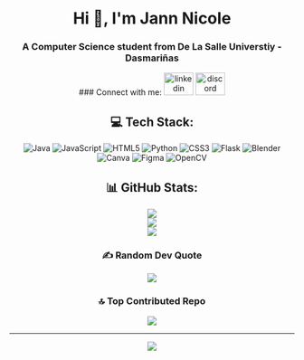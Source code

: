 
<h1 align="center">Hi 👋, I'm Jann Nicole</h1>
<h3 align="center">A Computer Science student from De La Salle Universtiy - Dasmariñas</h3>



<div align="center">
  ### Connect with me:
  <img src="https://raw.githubusercontent.com/maurodesouza/profile-readme-generator/master/src/assets/icons/social/linkedin/default.svg" width="52" height="40" alt="linkedin logo"  />
  <img src="https://raw.githubusercontent.com/maurodesouza/profile-readme-generator/master/src/assets/icons/social/discord/default.svg" width="52" height="40" alt="discord logo"  />

###

## 💻 Tech Stack:
![Java](https://img.shields.io/badge/java-%23ED8B00.svg?style=for-the-badge&logo=openjdk&logoColor=white) ![JavaScript](https://img.shields.io/badge/javascript-%23323330.svg?style=for-the-badge&logo=javascript&logoColor=%23F7DF1E) ![HTML5](https://img.shields.io/badge/html5-%23E34F26.svg?style=for-the-badge&logo=html5&logoColor=white) ![Python](https://img.shields.io/badge/python-3670A0?style=for-the-badge&logo=python&logoColor=ffdd54) ![CSS3](https://img.shields.io/badge/css3-%231572B6.svg?style=for-the-badge&logo=css3&logoColor=white) ![Flask](https://img.shields.io/badge/flask-%23000.svg?style=for-the-badge&logo=flask&logoColor=white) ![Blender](https://img.shields.io/badge/blender-%23F5792A.svg?style=for-the-badge&logo=blender&logoColor=white) ![Canva](https://img.shields.io/badge/Canva-%2300C4CC.svg?style=for-the-badge&logo=Canva&logoColor=white) ![Figma](https://img.shields.io/badge/figma-%23F24E1E.svg?style=for-the-badge&logo=figma&logoColor=white) ![OpenCV](https://img.shields.io/badge/opencv-%23white.svg?style=for-the-badge&logo=opencv&logoColor=white)


## 📊 GitHub Stats:
![](https://github-readme-stats.vercel.app/api?username=jannnicolesanjose&theme=blue-green&hide_border=false&include_all_commits=true&count_private=true)<br/>
![](https://nirzak-streak-stats.vercel.app/?user=jannnicolesanjose&theme=blue-green&hide_border=false)<br/>
![](https://github-readme-stats.vercel.app/api/top-langs/?username=jannnicolesanjose&theme=blue-green&hide_border=false&include_all_commits=true&count_private=true&layout=compact)

### ✍️ Random Dev Quote
![](https://quotes-github-readme.vercel.app/api?type=horizontal&theme=radical)

### 🔝 Top Contributed Repo
![](https://github-contributor-stats.vercel.app/api?username=jannnicolesanjose&limit=5&theme=blue-green&combine_all_yearly_contributions=true)

---
[![](https://visitcount.itsvg.in/api?id=jannnicolesanjose&icon=2&color=0)](https://visitcount.itsvg.in)

</div>

<!-- Proudly created with GPRM ( https://gprm.itsvg.in ) -->
